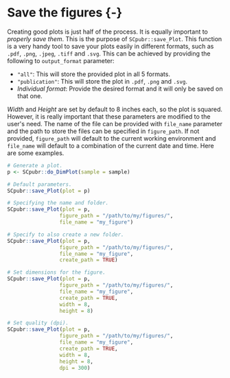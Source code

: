 # Save the figures {-}



Creating good plots is just half of the process. It is equally important to *properly save them*. This is the purpose of `SCpubr::save_Plot`. This function is a very handy tool to save your plots easily in different formats, such as `.pdf`, `.png`, `.jpeg`, `.tiff` and `.svg`. This can be achieved by providing the following to `output_format` parameter:

- `"all"`: This will store the provided plot in all 5 formats.
- `"publication"`: This will store the plot in `.pdf`, `.png` and `.svg`. 
- *Individual format*: Provide the desired format and it will only be saved on that one.

*Width* and *Height* are set by default to 8 inches each, so the plot is squared. However, it is really important that these parameters are modified to the user's need. The name of the file can be provided with `file_name` parameter and the path to store the files can be specified in `figure_path`. If not provided, `figure_path` will default to the current working environment and `file_name` will default to a combination of the current date and time. Here are some examples.


```r
# Generate a plot.
p <- SCpubr::do_DimPlot(sample = sample)

# Default parameters.
SCpubr::save_Plot(plot = p)

# Specifying the name and folder.
SCpubr::save_Plot(plot = p,
                 figure_path = "/path/to/my/figures/",
                 file_name = "my_figure")

# Specify to also create a new folder.
SCpubr::save_Plot(plot = p,
                 figure_path = "/path/to/my/figures/",
                 file_name = "my_figure",
                 create_path = TRUE)

# Set dimensions for the figure.
SCpubr::save_Plot(plot = p,
                 figure_path = "/path/to/my/figures/",
                 file_name = "my_figure",
                 create_path = TRUE,
                 width = 8,
                 height = 8)

# Set quality (dpi).
SCpubr::save_Plot(plot = p,
                 figure_path = "/path/to/my/figures/",
                 file_name = "my_figure",
                 create_path = TRUE,
                 width = 8,
                 height = 8,
                 dpi = 300)
```
